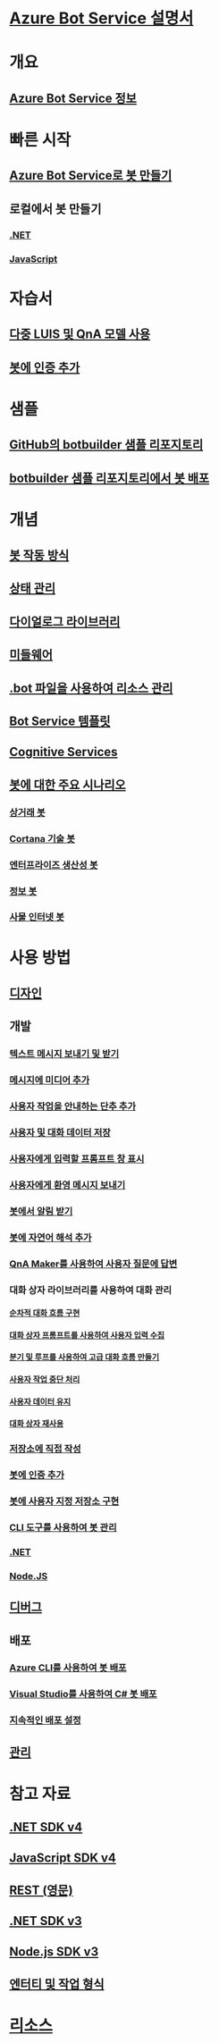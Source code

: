 # [Azure Bot Service 설명서](index.md)
# 개요
## [Azure Bot Service 정보](bot-service-overview-introduction.md)
# 빠른 시작
## [Azure Bot Service로 봇 만들기](~/bot-service-quickstart.md)
## 로컬에서 봇 만들기
### [.NET](dotnet/bot-builder-dotnet-sdk-quickstart.md)
### [JavaScript](javascript/bot-builder-javascript-quickstart.md)
# 자습서
## [다중 LUIS 및 QnA 모델 사용](v4sdk/bot-builder-tutorial-dispatch.md)
## [봇에 인증 추가](bot-builder-tutorial-authentication.md)
# 샘플
## [GitHub의 botbuilder 샘플 리포지토리](https://github.com/Microsoft/BotBuilder-Samples/blob/master/README.md)
## [botbuilder 샘플 리포지토리에서 봇 배포](bot-builder-deploy-samples.md)
# 개념
## [봇 작동 방식](v4sdk/bot-builder-basics.md)
## [상태 관리](v4sdk/bot-builder-concept-state.md)
## [다이얼로그 라이브러리](v4sdk/bot-builder-concept-dialog.md)
## [미들웨어](v4sdk/bot-builder-concept-middleware.md)
## [.bot 파일을 사용하여 리소스 관리](v4sdk/bot-file-basics.md)
<!-- [Language understanding](v4sdk/bot-builder-concept-luis.md) -->
## [Bot Service 템플릿](bot-service-concept-templates.md)
## [Cognitive Services](bot-service-concept-intelligence.md)
## [봇에 대한 주요 시나리오](bot-service-scenario-overview.md)
### [상거래 봇](bot-service-scenario-commerce.md)
### [Cortana 기술 봇](bot-service-scenario-cortana-skill.md)
### [엔터프라이즈 생산성 봇](bot-service-scenario-enterprise-productivity.md)
### [정보 봇](bot-service-scenario-informational.md)
### [사물 인터넷 봇](bot-service-scenario-internet-things.md)
# 사용 방법 
## [디자인](design/TOC.md)
## 개발
<!-- ## [Best practice for welcoming the user](v4sdk/bot-builder-welcome-user.md) -->
### [텍스트 메시지 보내기 및 받기](v4sdk/bot-builder-howto-send-messages.md)
### [메시지에 미디어 추가](v4sdk/bot-builder-howto-add-media-attachments.md)
### [사용자 작업을 안내하는 단추 추가](v4sdk/bot-builder-howto-add-suggested-actions.md)
### [사용자 및 대화 데이터 저장](v4sdk/bot-builder-howto-v4-state.md) 
### [사용자에게 입력할 프롬프트 창 표시](v4sdk/bot-builder-primitive-prompts.md) 
### [사용자에게 환영 메시지 보내기](v4sdk/bot-builder-send-welcome-message.md)
<!-- ## [Add input hints to messages](v4sdk/bot-builder-howto-add-input-hints.md) -->
### [봇에서 알림 받기](v4sdk/bot-builder-howto-proactive-message.md)
### [봇에 자연어 해석 추가](v4sdk/bot-builder-howto-v4-luis.md)
### [QnA Maker를 사용하여 사용자 질문에 답변](v4sdk/bot-builder-howto-qna.md)
### 대화 상자 라이브러리를 사용하여 대화 관리 
#### [순차적 대화 흐름 구현](v4sdk/bot-builder-dialog-manage-conversation-flow.md)
#### [대화 상자 프롬프트를 사용하여 사용자 입력 수집](v4sdk/bot-builder-prompts.md)
#### [분기 및 루프를 사용하여 고급 대화 흐름 만들기](v4sdk/bot-builder-dialog-manage-complex-conversation-flow.md)
#### [사용자 작업 중단 처리](v4sdk/bot-builder-howto-handle-user-interrupt.md)
#### [사용자 데이터 유지](v4sdk/bot-builder-tutorial-persist-user-inputs.md)
#### [대화 상자 재사용](v4sdk/bot-builder-compositcontrol.md)
### [저장소에 직접 작성](v4sdk/bot-builder-howto-v4-storage.md)
### [봇에 인증 추가](v4sdk/bot-builder-authentication.md)
### [봇에 사용자 지정 저장소 구현](v4sdk/bot-builder-custom-storage.md)
### [CLI 도구를 사용하여 봇 관리](bot-builder-tools.md)
### [.NET](dotnet/TOC.md)
### [Node.JS](nodejs/TOC.md)
## [디버그](debug/TOC.md)
## 배포
### [Azure CLI를 사용하여 봇 배포](bot-builder-deploy-az-cli.md)
### [Visual Studio를 사용하여 C# 봇 배포](bot-builder-howto-deploy-azure.md)
<!-- ### [Download and redeploy bot code](bot-service-build-download-source-code.md) -->
### [지속적인 배포 설정](bot-service-build-continuous-deployment.md)
## [관리](manage/TOC.md)
# 참고 자료
## [.NET SDK v4](https://aka.ms/dotnetsdk4)
## [JavaScript SDK v4](https://aka.ms/jssdk4)
## [REST (영문)](rest-api/TOC.md)
## [.NET SDK v3](/dotnet/api/?view=botbuilder-3.12.2.4)
## [Node.js SDK v3](https://docs.botframework.com/en-us/node/builder/chat-reference/modules/_botbuilder_d_.html)
## [엔터티 및 작업 형식](bot-service-activities-entities.md)
# [리소스](resources/TOC.md)
